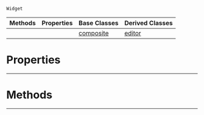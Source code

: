  `Widget`

|Methods|Properties|Base Classes|Derived Classes|
|---|---|---|---|
| | |[composite](https://github.com/PlasmaEngine/PlasmaDocs/tree/master/docs/C%2B%2B/code_reference/class_reference/composite.markdown)|[editor](https://github.com/PlasmaEngine/PlasmaDocs/tree/master/docs/C%2B%2B/code_reference/class_reference/editor.markdown)|


 #  Properties


---  
 #  Methods


---  
 

 